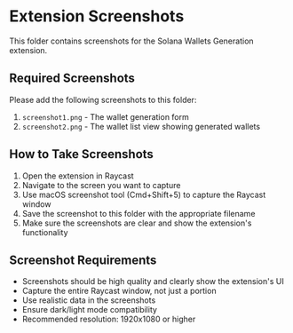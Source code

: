 # Extension Screenshots

This folder contains screenshots for the Solana Wallets Generation extension.

## Required Screenshots

Please add the following screenshots to this folder:

1. `screenshot1.png` - The wallet generation form
2. `screenshot2.png` - The wallet list view showing generated wallets

## How to Take Screenshots

1. Open the extension in Raycast
2. Navigate to the screen you want to capture
3. Use macOS screenshot tool (Cmd+Shift+5) to capture the Raycast window
4. Save the screenshot to this folder with the appropriate filename
5. Make sure the screenshots are clear and show the extension's functionality

## Screenshot Requirements

- Screenshots should be high quality and clearly show the extension's UI
- Capture the entire Raycast window, not just a portion
- Use realistic data in the screenshots
- Ensure dark/light mode compatibility
- Recommended resolution: 1920x1080 or higher 